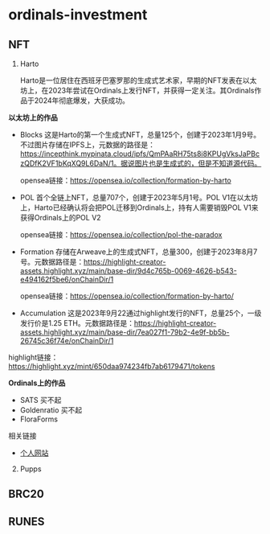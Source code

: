 # ordinals-investment
## NFT
1. Harto
  
   Harto是一位居住在西班牙巴塞罗那的生成式艺术家，早期的NFT发表在以太坊上，在2023年尝试在Ordinals上发行NFT，并获得一定关注。其Ordinals作品于2024年彻底爆发，大获成功。

**以太坊上的作品**

- Blocks
  这是Harto的第一个生成式NFT，总量125个，创建于2023年1月9号。不过图片存储在IPFS上，元数据的路径是：https://incepthink.mypinata.cloud/ipfs/QmPAaRH75ts8i8KPUgVksJaPBczQDfK2VF1bKqXQ9L6DaN/1。据说图片也是生成式的，但是不知道源代码。

  opensea链接：https://opensea.io/collection/formation-by-harto
- POL
  首个全链上NFT，总量707个，创建于2023年5月1号。POL V1在以太坊上，Harto已经确认将会把POL迁移到Ordinals上，持有人需要销毁POL V1来获得Ordinals上的POL V2
  
  opensea链接：https://opensea.io/collection/pol-the-paradox
- Formation
 存储在Arweave上的生成式NFT，总量300，创建于2023年8月7号。元数据路径是：https://highlight-creator-assets.highlight.xyz/main/base-dir/9d4c765b-0069-4626-b543-e494162f5be6/onChainDir/1

  opensea链接：https://opensea.io/collection/formation-by-harto/

 - Accumulation
 这是2023年9月22通过highlight发行的NFT，总量25个，一级发行价是1.25 ETH。元数据路径是：https://highlight-creator-assets.highlight.xyz/main/base-dir/7ea027f1-79b2-4e9f-bb5b-26745c36f74e/onChainDir/1

 highlight链接：https://highlight.xyz/mint/650daa974234fb7ab6179471/tokens
  
**Ordinals上的作品**
- SATS 买不起
- Goldenratio 买不起 
- FloraForms
 
相关链接
- [个人网站](https://side.xyz/harto)

2. Pupps
## BRC20
## RUNES
